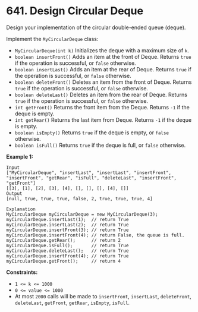 # 641. Design Circular Deque

Design your implementation of the circular double-ended queue (deque).

Implement the `MyCircularDeque` class:

- `MyCircularDeque(int k)` Initializes the deque with a maximum size of `k`.
- `boolean insertFront()` Adds an item at the front of Deque. Returns `true` if the operation is successful, or `false` otherwise.
- `boolean insertLast()` Adds an item at the rear of Deque. Returns `true` if the operation is successful, or `false` otherwise.
- `boolean deleteFront()` Deletes an item from the front of Deque. Returns `true` if the operation is successful, or `false` otherwise.
- `boolean deleteLast()` Deletes an item from the rear of Deque. Returns `true` if the operation is successful, or `false` otherwise.
- `int getFront()` Returns the front item from the Deque. Returns `-1` if the deque is empty.
- `int getRear()` Returns the last item from Deque. Returns `-1` if the deque is empty.
- `boolean isEmpty()` Returns `true` if the deque is empty, or `false` otherwise.
- `boolean isFull()` Returns `true` if the deque is full, or `false` otherwise.

**Example 1:**

```()
Input
["MyCircularDeque", "insertLast", "insertLast", "insertFront", "insertFront", "getRear", "isFull", "deleteLast", "insertFront", "getFront"]
[[3], [1], [2], [3], [4], [], [], [], [4], []]
Output
[null, true, true, true, false, 2, true, true, true, 4]

Explanation
MyCircularDeque myCircularDeque = new MyCircularDeque(3);
myCircularDeque.insertLast(1);  // return True
myCircularDeque.insertLast(2);  // return True
myCircularDeque.insertFront(3); // return True
myCircularDeque.insertFront(4); // return False, the queue is full.
myCircularDeque.getRear();      // return 2
myCircularDeque.isFull();       // return True
myCircularDeque.deleteLast();   // return True
myCircularDeque.insertFront(4); // return True
myCircularDeque.getFront();     // return 4
```

**Constraints:**

- `1 <= k <= 1000`
- `0 <= value <= 1000`
- At most `2000` calls will be made to `insertFront`, `insertLast`, `deleteFront`, `deleteLast`, `getFront`, `getRear`, `isEmpty`, `isFull`.
